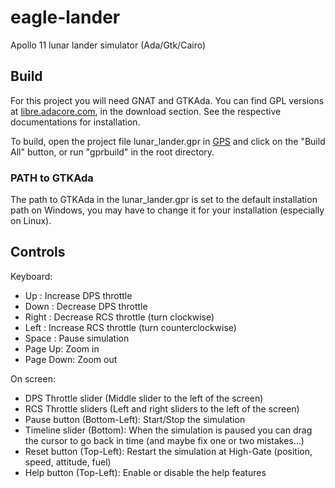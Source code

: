 # eagle-lander
Apollo 11 lunar lander simulator (Ada/Gtk/Cairo)

## Build

For this project you will need GNAT and GTKAda. You can find GPL versions at
[libre.adacore.com](http://libre.adacore.com), in the download section. See the
respective documentations for installation.

To build, open the project file lunar_lander.gpr in
[GPS](http://libre.adacore.com/tools/gps/) and click on the "Build All" button,
or run "gprbuild" in the root directory.

### PATH to GTKAda

The path to GTKAda in the lunar_lander.gpr is set to the default installation
path on Windows, you may have to change it for your installation (especially on
Linux).

## Controls

Keyboard:
 * Up : Increase DPS throttle
 * Down : Decrease DPS throttle
 * Right : Decrease RCS throttle (turn clockwise)
 * Left : Increase RCS throttle (turn counterclockwise)
 * Space : Pause simulation
 * Page Up: Zoom in
 * Page Down: Zoom out

On screen:
 * DPS Throttle slider (Middle slider to the left of the screen)
 * RCS Throttle sliders (Left and right sliders to the left of the screen)
 * Pause button (Bottom-Left): Start/Stop the simulation
 * Timeline slider (Bottom): When the simulation is paused you can drag the cursor to go back in time (and maybe fix one or two mistakes...)
 * Reset button (Top-Left): Restart the simulation at High-Gate (position, speed, attitude, fuel)
 * Help button (Top-Left): Enable or disable the help features
